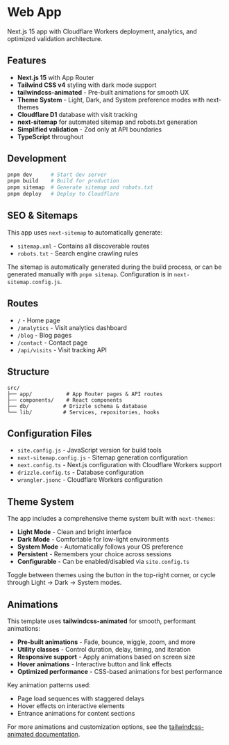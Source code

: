 # Web App

Next.js 15 app with Cloudflare Workers deployment, analytics, and optimized validation architecture.

## Features

- **Next.js 15** with App Router
- **Tailwind CSS v4** styling with dark mode support
- **tailwindcss-animated** - Pre-built animations for smooth UX
- **Theme System** - Light, Dark, and System preference modes with next-themes
- **Cloudflare D1** database with visit tracking
- **next-sitemap** for automated sitemap and robots.txt generation
- **Simplified validation** - Zod only at API boundaries
- **TypeScript** throughout

## Development

```bash
pnpm dev      # Start dev server
pnpm build    # Build for production
pnpm sitemap  # Generate sitemap and robots.txt
pnpm deploy   # Deploy to Cloudflare
```

## SEO & Sitemaps

This app uses `next-sitemap` to automatically generate:

- `sitemap.xml` - Contains all discoverable routes
- `robots.txt` - Search engine crawling rules

The sitemap is automatically generated during the build process, or can be generated manually with `pnpm sitemap`. Configuration is in `next-sitemap.config.js`.

## Routes

- `/` - Home page
- `/analytics` - Visit analytics dashboard
- `/blog` - Blog pages
- `/contact` - Contact page
- `/api/visits` - Visit tracking API

## Structure

```
src/
├── app/           # App Router pages & API routes
├── components/    # React components
├── db/           # Drizzle schema & database
└── lib/          # Services, repositories, hooks
```

## Configuration Files

- `site.config.js` - JavaScript version for build tools
- `next-sitemap.config.js` - Sitemap generation configuration
- `next.config.ts` - Next.js configuration with Cloudflare Workers support
- `drizzle.config.ts` - Database configuration
- `wrangler.jsonc` - Cloudflare Workers configuration

## Theme System

The app includes a comprehensive theme system built with `next-themes`:

- **Light Mode** - Clean and bright interface
- **Dark Mode** - Comfortable for low-light environments
- **System Mode** - Automatically follows your OS preference
- **Persistent** - Remembers your choice across sessions
- **Configurable** - Can be enabled/disabled via `site.config.ts`

Toggle between themes using the button in the top-right corner, or cycle through Light → Dark → System modes.

## Animations

This template uses **tailwindcss-animated** for smooth, performant animations:

- **Pre-built animations** - Fade, bounce, wiggle, zoom, and more
- **Utility classes** - Control duration, delay, timing, and iteration
- **Responsive support** - Apply animations based on screen size
- **Hover animations** - Interactive button and link effects
- **Optimized performance** - CSS-based animations for best performance

Key animation patterns used:

- Page load sequences with staggered delays
- Hover effects on interactive elements
- Entrance animations for content sections

For more animations and customization options, see the [tailwindcss-animated documentation](https://tailwindcss-animated.com/).

